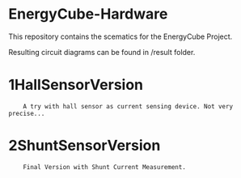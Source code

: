 # EnergyCube-Hardware
 
This repository contains the scematics for the EnergyCube Project.

Resulting circuit diagrams can be found in /result folder.

# 1HallSensorVersion

        A try with hall sensor as current sensing device. Not very precise...

# 2ShuntSensorVersion

        Final Version with Shunt Current Measurement.
